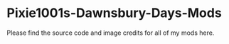# Pixie1001s-Dawnsbury-Days-Mods
 Please find the source code and image credits for all of my mods here.
